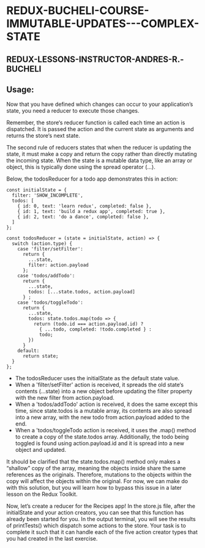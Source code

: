 # REDUX-BUCHELI-COURSE-IMMUTABLE-UPDATES---COMPLEX-STATE

## REDUX-LESSONS-INSTRUCTOR-ANDRES-R.-BUCHELI

## Usage:

Now that you have defined which changes can occur to your application’s state, you need a reducer to execute those changes.

Remember, the store‘s reducer function is called each time an action is dispatched. It is passed the action and the current state as arguments and returns the store‘s next
state. 

The second rule of reducers states that when the reducer is updating the state, it must make a copy and return the copy rather than directly mutating the incoming state. When
the state is a mutable data type, like an array or object, this is typically done using the spread operator (...).

Below, the todosReducer for a todo app demonstrates this in action:

```
const initialState = {
  filter: 'SHOW_INCOMPLETE',
  todos: [
    { id: 0, text: 'learn redux', completed: false },
    { id: 1, text: 'build a redux app', completed: true },
    { id: 2, text: 'do a dance', completed: false },
  ]
};
 
const todosReducer = (state = initialState, action) => {
  switch (action.type) {
    case 'filter/setFilter':
      return {
        ...state,
        filter: action.payload
      };
    case 'todos/addTodo': 
      return {
        ...state,
        todos: [...state.todos, action.payload]
      } ;
    case 'todos/toggleTodo':
      return {
        ...state,
        todos: state.todos.map(todo => {
          return (todo.id === action.payload.id) ? 
            { ...todo, completed: !todo.completed } : 
            todo;
        })
      }
    default:
      return state;
  }
};
```

* The todosReducer uses the initialState as the default state value.
* When a 'filter/setFilter' action is received, it spreads the old state‘s contents (...state) into a new object before updating the filter property with the new filter from
action.payload.
* When a 'todos/addTodo' action is received, it does the same except this time, since state.todos is a mutable array, its contents are also spread into a new array, with the
new todo from action.payload added to the end.
* When a 'todos/toggleTodo action is received, it uses the .map() method to create a copy of the state.todos array. Additionally, the todo being toggled is found using
action.payload.id and it is spread into a new object and updated.

It should be clarified that the state.todos.map() method only makes a “shallow” copy of the array, meaning the objects inside share the same references as the originals. 
Therefore, mutations to the objects within the copy will affect the objects within the original. For now, we can make do with this solution, but you will learn how to bypass 
this issue in a later lesson on the Redux Toolkit.

Now, let’s create a reducer for the Recipes app! In the store.js file, after the initialState and your action creators, you can see that this function has already been started 
for you. In the output terminal, you will see the results of printTests() which dispatch some actions to the store. Your task is to complete it such that it can handle each of 
the five action creator types that you had created in the last exercise.

